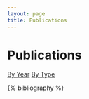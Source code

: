 ```yaml
---
layout: page
title: Publications
---
```

<div class="pure-g-r" id="layout">
  <div class="pure-u-1-2">
    <div class="l-left">
    <h1> Publications</h1>
    </div>
  </div>
    <div class="pure-u-1-2">
      <div class="l-right">
	<p>
	  <a class="pure-button" href="{{site.baseurl}}/publications/index.html">By Year</a>
	  <a class="pure-button" href="{{site.baseurl}}/publications/index_bytype.html">By Type</a>	  
      </p>
      </div>
    </div>

{% bibliography %}

